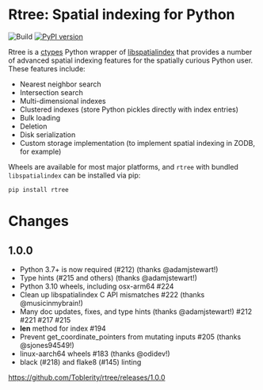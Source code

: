 # Rtree: Spatial indexing for Python

![Build](https://github.com/Toblerity/rtree/workflows/Build/badge.svg)
[![PyPI version](https://badge.fury.io/py/Rtree.svg)](https://badge.fury.io/py/Rtree)


Rtree is a [ctypes](http://docs.python.org/library/ctypes.html) Python wrapper of [libspatialindex](https://libspatialindex.org/) that provides a
number of advanced spatial indexing features for the spatially curious Python
user.  These features include:

* Nearest neighbor search
* Intersection search
* Multi-dimensional indexes
* Clustered indexes (store Python pickles directly with index entries)
* Bulk loading
* Deletion
* Disk serialization
* Custom storage implementation (to implement spatial indexing in ZODB, for example)


Wheels are available for most major platforms, and `rtree` with bundled `libspatialindex` can be installed via pip:

```
pip install rtree
```

# Changes

## 1.0.0


* Python 3.7+ is now required (#212) (thanks @adamjstewart!)
* Type hints (#215 and others) (thanks @adamjstewart!)
* Python 3.10 wheels, including osx-arm64 #224
* Clean up libspatialindex C API mismatches #222 (thanks @musicinmybrain!)
* Many doc updates, fixes, and type hints (thanks @adamjstewart!) #212 #221 #217 #215
* __len__ method for index #194
* Prevent get_coordinate_pointers from mutating inputs #205 (thanks @sjones94549!)
* linux-aarch64 wheels #183 (thanks @odidev!)
* black (#218) and flake8 (#145) linting

https://github.com/Toblerity/rtree/releases/1.0.0
